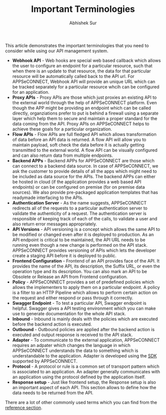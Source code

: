 ﻿---
title: "Important Terminologies"
toc: true
tag: developers
category: "API Management"
menus: 
    api:
        icon: fa fa-gg
        title: "Terminology" 
        identifier: apiterminology 
author: "Abhishek Sur"
---

This article demonstrates the important terminologies that you need to consider while using our API management system.

- **Webhook API** - Web hooks are special web based callback which allows the user to configure an endpoint for a particular resource, such that when there is an update to that resource, the data for that particular resource will be automatically called back to the API url. For APPSeCONNECT, Webhook API will provide an unique URL which can be tracked separately for a particular resource whcih can be configured for an application. 
- **Proxy APIs** - Proxy APIs are those which just proxies an existing API to the external world through the help of APPSeCONNECT platform. Even though the APP might be providing an endpoint which can be called directly, organziations prefer to put is behind a firewall using a separate layer which help them to secure and maintain a proper standard for the data coming from the API. Proxy APIs on APPSeCONNECT helps to achieve these goals for a particular organization. 
- **Flow APIs** - Flow APIs are full fledged API which allows transformation of data before an API data is returned. A flow API will allow you to maintain payload, soft check the data before it is actually getting transmitted to the external world. A flow API can be visually configured and can also return data from multiple endpoints. 
- **Backend APPs** - Backend APPs for APPSeCONNECT are those which can connect to a backend data source. In case of APPSeCONNECT, we ask the customer to provide details of all the apps which might need to be included as data source for the APIs. The backend APPs can either be hosted in cloud (if the application provides a web based API endpoints) or can be configured on premise (for on premise data sources). We also provide pre-packaged application templates that has readymade interfacing to the APIs. 
- **Authentication Server** - As the name suggests, APPSeCONNECT redirects all of the requests to a particular authentication server to validate the authenticity of a request. The authentication server is responsible of keeping track of each of the calls, to validate a user and also return error messages appropriately. 
- **API Versions** - API versioning is a concept which allows the same API to be modified or changed even after it is deployed to production. As an API endpoint is critical to be maintained, the API URL needs to be running even though a new change is performed on the API stack. APPSeCONNECT provides versioning of APIs which lets the developer create a staging API before it is deployed to public. 
- **Frontend Configuration** - Frontend of an API provides face of the API. It provides the name of the API, its description, the Suffix URL, or even the operation type and its description. You can also mark an API to be Obsolete or Release an API from Frontend configuration. 
- **Policy** - APPSeCONNECT provides a set of predefined policies which allows the implementers to apply them on a particular endpoint. A policy is a filter to an HTTP Pipeline which allows to perform certain action on the request and either respond or pass through it correctly. 
- **Swagger Endpoint** - To test a particular API, Swagger endpoint is helpful. Swagger gives a API testing environment which you can make use to generate documentation for the whole API stack.
- **Inbound** - Inbound is mainly deals with the policies which are executed before the backend action is executed.
- **Outbound** - Outbound policies are applied after the backend action is executed and output response is received to the API stack.
- **Adapter** - To communicate to the external application, APPSeCONNECT requires an adpater which changes the language in which APPSeCONNECT understands the data to something which is understandable to the application. Adapter is developed using the [SDK](https://appseconnect.com/sdk) supported by APPSeCONNECT. 
- **Protocol** - A protocol or rule is a common set of transport pattern which is associated to an application. An adapter generally communicates with an application using the protocol defined by the application itself.
- **Response setup** - Just like frontend setup, the Response setup is also an important aspect of each API. This section allows to define how the data needs to be returned from the API.


There are a lot of other commonly used terms which you can find from the [reference section](/docs/faq).